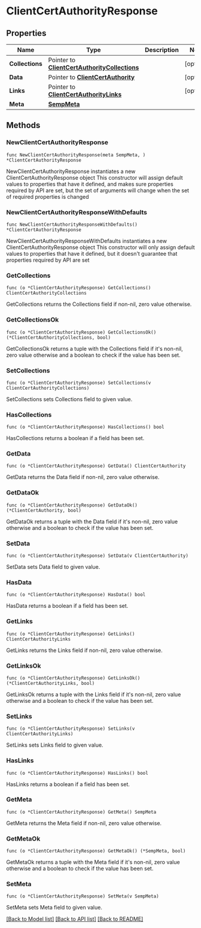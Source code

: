 # ClientCertAuthorityResponse

## Properties

Name | Type | Description | Notes
------------ | ------------- | ------------- | -------------
**Collections** | Pointer to [**ClientCertAuthorityCollections**](ClientCertAuthorityCollections.md) |  | [optional] 
**Data** | Pointer to [**ClientCertAuthority**](ClientCertAuthority.md) |  | [optional] 
**Links** | Pointer to [**ClientCertAuthorityLinks**](ClientCertAuthorityLinks.md) |  | [optional] 
**Meta** | [**SempMeta**](SempMeta.md) |  | 

## Methods

### NewClientCertAuthorityResponse

`func NewClientCertAuthorityResponse(meta SempMeta, ) *ClientCertAuthorityResponse`

NewClientCertAuthorityResponse instantiates a new ClientCertAuthorityResponse object
This constructor will assign default values to properties that have it defined,
and makes sure properties required by API are set, but the set of arguments
will change when the set of required properties is changed

### NewClientCertAuthorityResponseWithDefaults

`func NewClientCertAuthorityResponseWithDefaults() *ClientCertAuthorityResponse`

NewClientCertAuthorityResponseWithDefaults instantiates a new ClientCertAuthorityResponse object
This constructor will only assign default values to properties that have it defined,
but it doesn't guarantee that properties required by API are set

### GetCollections

`func (o *ClientCertAuthorityResponse) GetCollections() ClientCertAuthorityCollections`

GetCollections returns the Collections field if non-nil, zero value otherwise.

### GetCollectionsOk

`func (o *ClientCertAuthorityResponse) GetCollectionsOk() (*ClientCertAuthorityCollections, bool)`

GetCollectionsOk returns a tuple with the Collections field if it's non-nil, zero value otherwise
and a boolean to check if the value has been set.

### SetCollections

`func (o *ClientCertAuthorityResponse) SetCollections(v ClientCertAuthorityCollections)`

SetCollections sets Collections field to given value.

### HasCollections

`func (o *ClientCertAuthorityResponse) HasCollections() bool`

HasCollections returns a boolean if a field has been set.

### GetData

`func (o *ClientCertAuthorityResponse) GetData() ClientCertAuthority`

GetData returns the Data field if non-nil, zero value otherwise.

### GetDataOk

`func (o *ClientCertAuthorityResponse) GetDataOk() (*ClientCertAuthority, bool)`

GetDataOk returns a tuple with the Data field if it's non-nil, zero value otherwise
and a boolean to check if the value has been set.

### SetData

`func (o *ClientCertAuthorityResponse) SetData(v ClientCertAuthority)`

SetData sets Data field to given value.

### HasData

`func (o *ClientCertAuthorityResponse) HasData() bool`

HasData returns a boolean if a field has been set.

### GetLinks

`func (o *ClientCertAuthorityResponse) GetLinks() ClientCertAuthorityLinks`

GetLinks returns the Links field if non-nil, zero value otherwise.

### GetLinksOk

`func (o *ClientCertAuthorityResponse) GetLinksOk() (*ClientCertAuthorityLinks, bool)`

GetLinksOk returns a tuple with the Links field if it's non-nil, zero value otherwise
and a boolean to check if the value has been set.

### SetLinks

`func (o *ClientCertAuthorityResponse) SetLinks(v ClientCertAuthorityLinks)`

SetLinks sets Links field to given value.

### HasLinks

`func (o *ClientCertAuthorityResponse) HasLinks() bool`

HasLinks returns a boolean if a field has been set.

### GetMeta

`func (o *ClientCertAuthorityResponse) GetMeta() SempMeta`

GetMeta returns the Meta field if non-nil, zero value otherwise.

### GetMetaOk

`func (o *ClientCertAuthorityResponse) GetMetaOk() (*SempMeta, bool)`

GetMetaOk returns a tuple with the Meta field if it's non-nil, zero value otherwise
and a boolean to check if the value has been set.

### SetMeta

`func (o *ClientCertAuthorityResponse) SetMeta(v SempMeta)`

SetMeta sets Meta field to given value.



[[Back to Model list]](../README.md#documentation-for-models) [[Back to API list]](../README.md#documentation-for-api-endpoints) [[Back to README]](../README.md)


